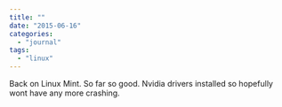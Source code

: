 ```yaml
---
title: ""
date: "2015-06-16"
categories: 
  - "journal"
tags: 
  - "linux"
---
```


Back on Linux Mint. So far so good. Nvidia drivers installed so hopefully wont have any more crashing.
